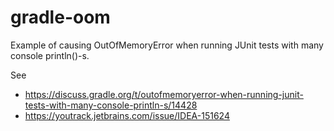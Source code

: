 # gradle-oom

Example of causing OutOfMemoryError when running JUnit tests with many console println()-s.

See
* https://discuss.gradle.org/t/outofmemoryerror-when-running-junit-tests-with-many-console-println-s/14428
* https://youtrack.jetbrains.com/issue/IDEA-151624
